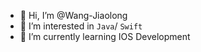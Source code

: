 - 👋 Hi, I’m @Wang-Jiaolong
- 👀 I’m interested in `Java`/ `Swift`
- 🌱 I’m currently learning IOS Development

<!---
Wang-Jiaolong/Wang-Jiaolong is a ✨ special ✨ repository because its `README.md` (this file) appears on your GitHub profile.
You can click the Preview link to take a look at your changes.
--->
